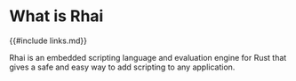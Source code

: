 What is Rhai
============

{{#include links.md}}

Rhai is an embedded scripting language and evaluation engine for Rust that gives a safe and easy way
to add scripting to any application.
